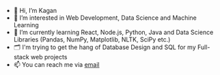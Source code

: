 - 👋 Hi, I’m Kagan
- 👀 I’m interested in Web Development, Data Science and Machine Learning
- 🌱 I’m currently learning React, Node.js, Python, Java and Data Science Libraries (Pandas, NumPy, Matplotlib, NLTK, SciPy etc.)
- 🗂️ I'm trying to get the hang of Database Design and SQL for my Full-stack web projects
- 📫 You can reach me via <a href="mailto:hkagandnc@gmail.com">email</a>
<!-- - 💞️ I’m looking to collaborate on ... -->
